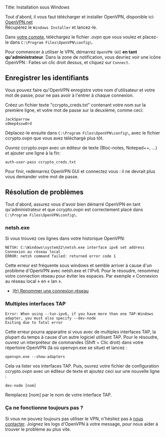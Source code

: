 Title: Installation sous Windows

Tout d'abord, il vous faut télécharger et installer OpenVPN, disponible ici:
[OpenVPN.net](http://openvpn.net/index.php/open-source/downloads.html)  
Récupérez le `Windows Installer` et lancez-le.


Dans [votre compte](/account/), téléchargez le fichier .ovpn que vous voulez
et placez-le dans `C:\Program Files\OpenVPN\config\`.

Pour commencer à utiliser le VPN, démarrez `OpenVPN GUI` **en tant qu'administrateur**.
Dans la zone de notification, vous devriez voir une icône OpenVPN :
Faites un clic droit dessus, et cliquez sur `Connect`.


Enregistrer les identifiants
----------------------------
Vous pouvez faire qu'OpenVPN enregistre votre nom d'utilisateur et votre mot de
passe, pour ne pas avoir à l'entrer à chaque connexion.

Créez un fichier texte "ccrypto_creds.txt" contenant votre nom sur la
première ligne, et votre mot de passe sur la deuxième, comme ceci:

    JackSparrow
    s0mep4ssw0rd

Déplacez-le ensuite dans `C:\Program Files\OpenVPN\config\`, avec le fichier
ccrypto.ovpn que vous avez téléchargé plus tôt.

Ouvrez ccrypto.ovpn avec un éditeur de texte (Bloc-notes, Notepad++, ...)
et ajouter une ligne à la fin:

    auth-user-pass ccrypto_creds.txt

Pour finir, redémarrez OpenVPN GUI et connectez vous : il ne devrait plus vous
demander votre mot de passe.



Résolution de problèmes
-----------------------

Tout d'abord, assurez vous d'avoir bien démarré OpenVPN en tant qu'administrateur
et que ccrypto.ovpn est correctement placé dans `C:\Program Files\OpenVPN\config\`.  


### netsh.exe

Si vous trouvez ces lignes dans votre historique OpenVPN:

    NETSH: C:\Windows\system32\netsh.exe interface ipv6 set address Connexion au réseau local
    ERROR: netsh command failed: returned error code 1

Cette erreur est fréquente sous windows et semble arriver à cause d'un problème
d'OpenVPN avec netsh.exe et l'IPv6.
Pour le résoudre, renommez votre connection réseau pour éviter les espaces.
Par exemple « Connexion au réseau local » en « lan ».

  - [(fr) Renommer une connexion réseau](http://windows.microsoft.com/fr-xf/windows-vista/rename-a-network-connection)


### Multiples interfaces TAP
    Error: When using --tun-ipv6, if you have more than one TAP-Windows adapter, you must also specify --dev-node
    Exiting due to fatal error

Cette erreur pourra apparaitre si vous avec de multiples interfaces TAP,
la plupart du temps à cause d'un autre logiciel utilisant TAP.
Pour le résoudre, ouvrez un interpréteur de commandes (Shift + Clic droit)
dans votre répertoire OpenVPN (là où openvpn.exe se situe) et lancez :

    openvpn.exe --show-adapters

Cela va lister vos interfaces TAP.
Puis, ouvrez votre fichier de configuration ccrypto.ovpn avec un éditeur de texte
et ajoutez ceci sur une nouvelle ligne :

    dev-node [nom]

Remplacez [nom] par le nom de votre interface TAP.


### Ça ne fonctionne toujours pas ?

Si vous ne pouvez toujours pas utiliser le VPN, n'hésitez pas à
[nous contacter](/page/support).
Joignez les logs d'OpenVPN à votre message, pour nous aider à trouver
le problème au plus vite.



